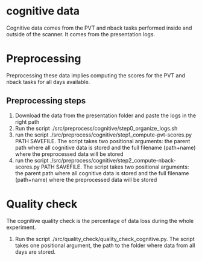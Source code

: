 # cognitive data

Cognitive data comes from the PVT and nback tasks performed inside and outside of the scanner. It comes from the presentation logs. 

# Preprocessing
Preprocessing these data implies computing the scores for the PVT and nback tasks for all days available. 

## Preprocessing steps
1. Download the data from the presentation folder and paste the logs in the right path
2. Run the script ./src/preprocess/cognitive/step0_organize_logs.sh
3. run the script ./src/preprocess/cognitive/step1_compute-pvt-scores.py PATH SAVEFILE. The script takes two positional arguments: the parent path where all cognitive data is stored and the full filename (path+name) where the preprocessed data will be stored
4. run the script ./src/preprocess/cognitive/step2_compute-nback-scores.py PATH SAVEFILE. The script takes two positional arguments: the parent path where all cognitive data is stored and the full filename (path+name) where the preprocessed data will be stored

# Quality check
The cognitive quality check is the percentage of data loss during the whole experiment. 
1. Run the script ./src/quality_check/quality_check_cognitive.py. The script takes one positional argument, the path to the folder where data from all days are stored. 

